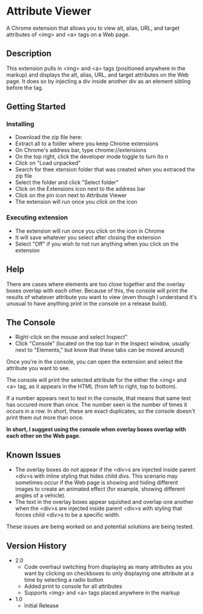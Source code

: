 # Attribute Viewer

A Chrome extension that allows you to view alt, alias, URL, and target attributes of &#60;img> and &#60;a> tags on a Web page.

## Description

This extension pulls in &#60;img> and &#60;a> tags (positioned anywhere in the markup) and displays the alt, alias, URL, and target attributes on the Web page. It does so by injecting a div inside another div as an element sibling before the tag.

## Getting Started

### Installing

* Download the zip file here: 
* Extract all to a folder where you keep Chrome extensions
* On Chrome's address bar, type chrome://extensions
* On the top right, click the developer mode toggle to turn ito n
* Click on "Load unpacked"
* Search for thee xtension folder that was created when you extraced the zip file
* Select the folder and click "Select folder"
* Click on the Extensions icon next to the address bar
* Click on the pin icon next to Attribute Viewer
* The extension will run once you click on the icon

### Executing extension

* The extension will run once you click on the icon in Chrome
* It will save whatever you select after closing the extension
* Select "Off" if you wish to not run anything when you click on the extension

## Help

There are cases where elements are too close together and the overlay boxes overlap with each other. Because of this, the console will print the results of whatever attribute you want to view (even though I understand it's unusual to have anything print in the console on a release build).

## The Console

* Right-click on the mouse and select Inspect"
* Click "Console" (located on the top bar in the Inspect window, usually next to "Elements," but know that these tabs can be moved around)

Once you're in the console, you can open the extension and select the attribute you want to see.

The console will print the selected attribute for the either the &#60;img> and &#60;a> tag, as it appears in the HTML (from left to right, top to bottom).

If a number appears next to text in the console, that means that same text has occured more than once. The number seen is the number of times it occurs in a row. In short, these are exact duplicates, so the console doesn't print them out more than once.

**In short, I suggest using the console when overlay boxes overlap with each other on the Web page.**

## Known Issues

* The overlay boxes do not appear if the &#60;div>s are injected inside parent &#60;div>s with inline styling that hides child divs. This scenario may sometimes occur if the Web page is showing and hiding different images to create an animated effect (for example, showing different angles of a vehicle).
* The text in the overlay boxes appear squished and overlap one another when the &#60;div>s are injected inside parent &#60;div>s with styling that forces child &#60;div>s to be a specific width.

These issues are being worked on and potential solutions are being tested.

## Version History

* 2.0
    * Code overhaul switching from displaying as many attributes as you want by clicking on checkboxes
    to only displaying one attribute at a time by selecting a radio button
    * Added print to console for all attributes
    * Supports &#60;img> and &#60;a> tags placed anywhere in the markup
* 1.0
    * Initial Release